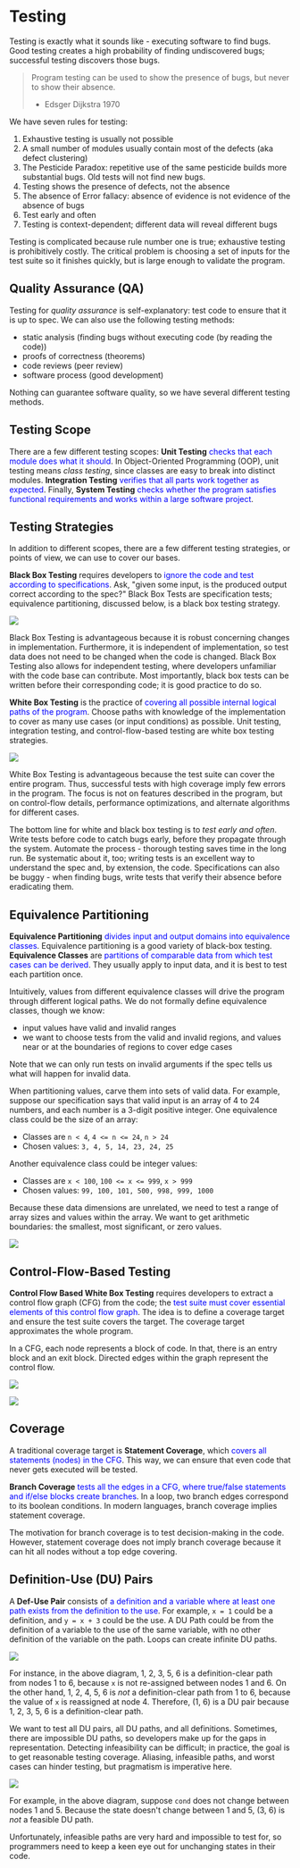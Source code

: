 # Testing
Testing is exactly what it sounds like - executing software to find bugs.  Good testing creates a high probability of finding undiscovered bugs; successful testing discovers those bugs.

>   Program testing can be used to show the presence of bugs, but never to show their absence.
>   - Edsger Dijkstra 1970

We have seven rules for testing:

1.  Exhaustive testing is usually not possible
2.  A small number of modules usually contain most of the defects (aka defect clustering)
3.  The Pesticide Paradox: repetitive use of the same pesticide builds more substantial bugs.  Old tests will not find new bugs.
4.  Testing shows the presence of defects, not the absence
5.  The absence of Error fallacy: absence of evidence is not evidence of the absence of bugs
6.  Test early and often
7.  Testing is context-dependent; different data will reveal different bugs

Testing is complicated because rule number one is true; exhaustive testing is prohibitively costly.  The critical problem is choosing a set of inputs for the test suite so it finishes quickly, but is large enough to validate the program.

## Quality Assurance (QA)

Testing for *quality assurance* is self-explanatory: test code to ensure that it is up to spec.  We can also use the following testing methods:

- static analysis (finding bugs without executing code (by reading the code))
- proofs of correctness (theorems)
- code reviews (peer review)
- software process (good development)

Nothing can guarantee software quality, so we have several different testing methods.  

## Testing Scope

There are a few different testing scopes: **Unit Testing** <span style="color:blue;">checks that each module does what it should</span>.  In Object-Oriented Programming (OOP), unit testing means *class testing*, since classes are easy to break into distinct modules.  **Integration Testing** <span style="color:blue;">verifies that all parts work together as expected</span>.  Finally, **System Testing** <span style="color:blue;">checks whether the program satisfies functional requirements and works within a large software project</span>.

## Testing Strategies

In addition to different scopes, there are a few different testing strategies, or points of view, we can use to cover our bases.

**Black Box Testing** requires developers to <span style="color:blue;">ignore the code and test according to specifications</span>.  Ask, "given some input, is the produced output correct according to the spec?"  Black Box Tests are specification tests; equivalence partitioning, discussed below, is a black box testing strategy.

![](https://principles-of-software.github.io/Principles-of-Software/images/bbt.png)

Black Box Testing is advantageous because it is robust concerning changes in implementation.  Furthermore, it is independent of implementation, so test data does not need to be changed when the code is changed.  Black Box Testing also allows for independent testing, where developers unfamiliar with the code base can contribute.  Most importantly, black box tests can be written before their corresponding code; it is good practice to do so.

**White Box Testing** is the practice of <span style="color:blue;">covering all possible internal logical paths of the program</span>.  Choose paths with knowledge of the implementation to cover as many use cases (or input conditions) as possible.  Unit testing, integration testing, and control-flow-based testing are white box testing strategies.

![](images/wbt.png)

White Box Testing is advantageous because the test suite can cover the entire program.  Thus, successful tests with high coverage imply few errors in the program.  The focus is not on features described in the program, but on control-flow details, performance optimizations, and alternate algorithms for different cases.

The bottom line for white and black box testing is to *test early and often*.  Write tests before code to catch bugs early, before they propagate through the system.  Automate the process - thorough testing saves time in the long run.  Be systematic about it, too; writing tests is an excellent way to understand the spec and, by extension, the code.  Specifications can also be buggy - when finding bugs, write tests that verify their absence before eradicating them.

## Equivalence Partitioning

**Equivalence Partitioning** <span style="color:blue;">divides input and output domains into equivalence classes</span>.  Equivalence partitioning is a good variety of black-box testing.  **Equivalence Classes** are <span style="color:blue;">partitions of comparable data from which test cases can be derived</span>.  They usually apply to input data, and it is best to test each partition once.

Intuitively, values from different equivalence classes will drive the program through different logical paths.  We do not formally define equivalence classes, though we know:

- input values have valid and invalid ranges
- we want to choose tests from the valid and invalid regions, and values near or at the boundaries of regions to cover edge cases

Note that we can only run tests on invalid arguments if the spec tells us what will happen for invalid data.

When partitioning values, carve them into sets of valid data.  For example, suppose our specification says that valid input is an array of 4 to 24 numbers, and each number is a 3-digit positive integer.  One equivalence class could be the size of an array:

- Classes are `n < 4`, `4 <= n <= 24`, `n > 24`
- Chosen values: `3, 4, 5, 14, 23, 24, 25`

Another equivalence class could be integer values:

- Classes are `x < 100`, `100 <= x <= 999`, `x > 999`
- Chosen values: `99, 100, 101, 500, 998, 999, 1000`

Because these data dimensions are unrelated, we need to test a range of array sizes and values within the array.  We want to get arithmetic boundaries: the smallest, most significant, or zero values.

![](images/eqpartition.png)

## Control-Flow-Based Testing

**Control Flow Based White Box Testing** requires developers to extract a control flow graph (CFG) from the code; the <span style="color:blue;">test suite must cover essential elements of this control flow graph</span>.  The idea is to define a coverage target and ensure the test suite covers the target.  The coverage target approximates the whole program.

In a CFG, each node represents a block of code.  In that, there is an entry block and an exit block.  Directed edges within the graph represent the control flow.

![](images/if.png)

![](images/else.png)

## Coverage

A traditional coverage target is **Statement Coverage**, which<span style="color:blue;"> covers all statements (nodes) in the CFG</span>.  This way, we can ensure that even code that never gets executed will be tested.

**Branch Coverage** <span style="color:blue;">tests all the edges in a CFG, where true/false statements and if/else blocks create branches</span>.  In a loop, two branch edges correspond to its boolean conditions.  In modern languages, branch coverage implies statement coverage.

The motivation for branch coverage is to test decision-making in the code.  However, statement coverage does not imply branch coverage because it can hit all nodes without a top edge covering.

## Definition-Use (DU) Pairs

A **Def-Use Pair** consists of <span style="color:blue;">a definition and a variable where at least one path exists from the definition to the use</span>.  For example, `x = 1` could be a definition, and `y = x + 3` could be the use.  A DU Path could be from the definition of a variable to the use of the same variable, with no other definition of the variable on the path.  Loops can create infinite DU paths.

![](images/du.png)

For instance, in the above diagram, 1, 2, 3, 5, 6 is a definition-clear path from nodes 1 to 6, because `x` is not re-assigned between nodes 1 and 6.  On the other hand, 1, 2, 4, 5, 6 is *not* a definition-clear path from 1 to 6, because the value of `x` is reassigned at node 4.  Therefore, (1, 6) is a DU pair because 1, 2, 3, 5, 6 is a definition-clear path.

We want to test all DU pairs, all DU paths, and all definitions.  Sometimes, there are impossible DU paths, so developers make up for the gaps in representation.  Detecting infeasibility can be difficult; in practice, the goal is to get reasonable testing coverage.  Aliasing, infeasible paths, and worst cases can hinder testing, but pragmatism is imperative here.

![](images/infeasible.png)

For example, in the above diagram, suppose `cond` does not change between nodes 1 and 5.  Because the state doesn't change between 1 and 5, (3, 6) is *not* a feasible DU path.

Unfortunately, infeasible paths are very hard and impossible to test for, so programmers need to keep a keen eye out for unchanging states in their code.

